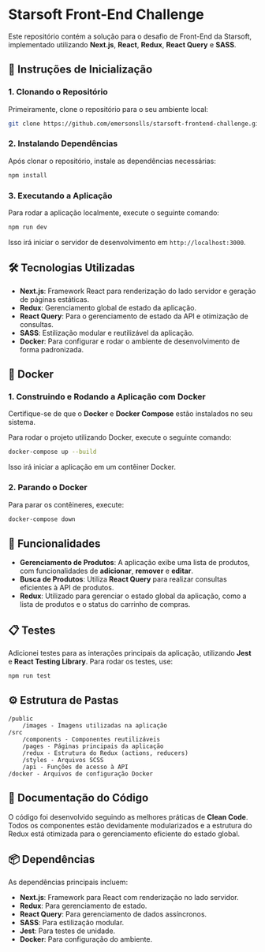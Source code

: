 
 # Starsoft Front-End Challenge
 
 Este repositório contém a solução para o desafio de Front-End da Starsoft, implementado utilizando **Next.js**, **React**, **Redux**, **React Query** e **SASS**.
 
 ## 🚀 Instruções de Inicialização
 
 ### 1. Clonando o Repositório
 
 Primeiramente, clone o repositório para o seu ambiente local:
 
 ```bash
 git clone https://github.com/emersonslls/starsoft-frontend-challenge.git
 ```
 
 ### 2. Instalando Dependências
 
 Após clonar o repositório, instale as dependências necessárias:
 
 ```bash
 npm install
 ```
 
 ### 3. Executando a Aplicação
 
 Para rodar a aplicação localmente, execute o seguinte comando:
 
 ```bash
 npm run dev
 ```
 
 Isso irá iniciar o servidor de desenvolvimento em `http://localhost:3000`.
 
 ## 🛠️ Tecnologias Utilizadas
 
 - **Next.js**: Framework React para renderização do lado servidor e geração de páginas estáticas.
 - **Redux**: Gerenciamento global de estado da aplicação.
 - **React Query**: Para o gerenciamento de estado da API e otimização de consultas.
 - **SASS**: Estilização modular e reutilizável da aplicação.
 - **Docker**: Para configurar e rodar o ambiente de desenvolvimento de forma padronizada.
 
 ## 🔧 Docker
 
 ### 1. Construindo e Rodando a Aplicação com Docker
 
 Certifique-se de que o **Docker** e **Docker Compose** estão instalados no seu sistema.
 
 Para rodar o projeto utilizando Docker, execute o seguinte comando:
 
 ```bash
 docker-compose up --build
 ```
 
 Isso irá iniciar a aplicação em um contêiner Docker.
 
 ### 2. Parando o Docker
 
 Para parar os contêineres, execute:
 
 ```bash
 docker-compose down
 ```
 
 ## 🔄 Funcionalidades
 
 - **Gerenciamento de Produtos**: A aplicação exibe uma lista de produtos, com funcionalidades de **adicionar**, **remover** e **editar**.
 - **Busca de Produtos**: Utiliza **React Query** para realizar consultas eficientes à API de produtos.
 - **Redux**: Utilizado para gerenciar o estado global da aplicação, como a lista de produtos e o status do carrinho de compras.
 
 ## 📋 Testes
 
 Adicionei testes para as interações principais da aplicação, utilizando **Jest** e **React Testing Library**. Para rodar os testes, use:
 
 ```bash
 npm run test
 ```
 
 ## ⚙️ Estrutura de Pastas
 
 ```
 /public
     /images - Imagens utilizadas na aplicação
 /src
     /components - Componentes reutilizáveis
     /pages - Páginas principais da aplicação
     /redux - Estrutura do Redux (actions, reducers)
     /styles - Arquivos SCSS
     /api - Funções de acesso à API
 /docker - Arquivos de configuração Docker
 ```
 
 ## 📝 Documentação do Código
 
 O código foi desenvolvido seguindo as melhores práticas de **Clean Code**. Todos os componentes estão devidamente modularizados e a estrutura do Redux está otimizada para o gerenciamento eficiente do estado global.
 
 ## 📦 Dependências
 
 As dependências principais incluem:
 
 - **Next.js**: Framework para React com renderização no lado servidor.
 - **Redux**: Para gerenciamento de estado.
 - **React Query**: Para gerenciamento de dados assíncronos.
 - **SASS**: Para estilização modular.
 - **Jest**: Para testes de unidade.
 - **Docker**: Para configuração do ambiente.